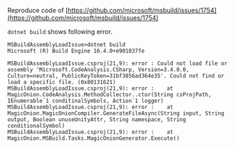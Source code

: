 ﻿Reproduce code of [https://github.com/microsoft/msbuild/issues/1754](https://github.com/microsoft/msbuild/issues/1754)

`dotnet build` shows following error.

```
MSBuildAssemblyLoadIssue>dotnet build
Microsoft (R) Build Engine 16.4.0+e901037fe

MSBuildAssemblyLoadIssue.csproj(21,9): error : Could not load file or assembly 'Microsoft.CodeAnalysis.CSharp, Version=3.4.0.0, Culture=neutral, PublicKeyToken=31bf3856ad364e35'. Could not find or load a specific file. (0x80131621)
MSBuildAssemblyLoadIssue.csproj(21,9): error :    at MagicOnion.CodeAnalysis.MethodCollector..ctor(String csProjPath, IEnumerable`1 conditinalSymbols, Action`1 logger)
MSBuildAssemblyLoadIssue.csproj(21,9): error :    at MagicOnion.MagicOnionCompiler.GenerateFileAsync(String input, String output, Boolean unuseUnityAttr, String namespace, String conditionalSymbol)
MSBuildAssemblyLoadIssue.csproj(21,9): error :    at MagicOnion.MSBuild.Tasks.MagicOnionGenerator.Execute()
```